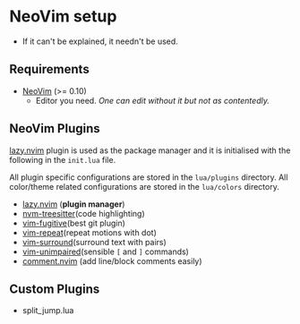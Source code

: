 # NeoVim setup
- If it can't be explained, it needn't be used.

## Requirements

- [NeoVim](https://neovim.io) (>= 0.10)
  - Editor you need. _One can edit without it but not as contentedly._

## NeoVim Plugins
[lazy.nvim](https://github.com/folke/lazy.nvim.git) plugin is used as the package manager and it is initialised with the following in the `init.lua` file.

All plugin specific configurations are stored in the `lua/plugins` directory. All color/theme related configurations are stored in the `lua/colors` directory.

<!--
copy the following line yy
r!rg "\[.*\]\(.*\)" | grep "\-\- \[.*\]\(.*\)" | awk -F'\-\-' ' {print "-" $NF}' | sort
execute copied command in the command mode :@"  OR :<ctrl-r>"
-->

- [lazy.nvim](https://github.com/folke/lazy.nvim.git) (**plugin manager**)
- [nvm-treesitter](https://github.com/nvim-treesitter/nvim-treesitter)(code highlighting)
- [vim-fugitive](https://github.com/tpope/vim-fugitive)(best git plugin)
- [vim-repeat](https://github.com/tpope/vim-repeat)(repeat motions with dot)
- [vim-surround](https://github.com/tpope/vim-surround)(surround text with pairs)
- [vim-unimpaired](https://github.com/tpope/vim-unimpaired)(sensible `[` and `]` commands)
- [comment.nvim](https://github.com/numToStr/Comment.nvim) (add line/block comments easily)

## Custom Plugins
- split_jump.lua
